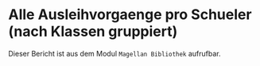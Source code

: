 ﻿# Alle Ausleihvorgaenge pro Schueler (nach Klassen gruppiert)

Dieser Bericht ist aus dem Modul `Magellan Bibliothek` aufrufbar.
